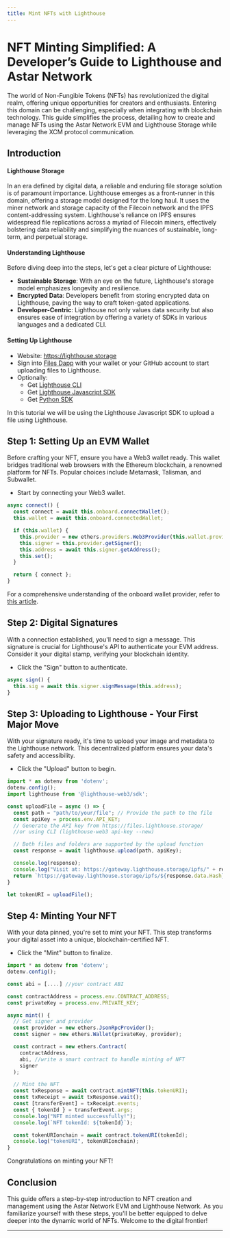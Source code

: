 ```yaml
---
title: Mint NFTs with Lighthouse
---
```


# NFT Minting Simplified: A Developer’s Guide to Lighthouse and Astar Network

The world of Non-Fungible Tokens (NFTs) has revolutionized the digital realm, offering unique opportunities for creators and enthusiasts. Entering this domain can be challenging, especially when integrating with blockchain technology. This guide simplifies the process, detailing how to create and manage NFTs using the Astar Network EVM and Lighthouse Storage while leveraging the XCM protocol communication.

## Introduction

#### Lighthouse Storage

In an era defined by digital data, a reliable and enduring file storage solution is of paramount importance. Lighthouse emerges as a front-runner in this domain, offering a storage model designed for the long haul. It uses the miner network and storage capacity of the Filecoin network and the IPFS content-addressing system. Lighthouse's reliance on IPFS ensures widespread file replications across a myriad of Filecoin miners, effectively bolstering data reliability and simplifying the nuances of sustainable, long-term, and perpetual storage.

#### Understanding Lighthouse

Before diving deep into the steps, let's get a clear picture of Lighthouse:

- **Sustainable Storage**: With an eye on the future, Lighthouse's storage model emphasizes longevity and resilience.
- **Encrypted Data**: Developers benefit from storing encrypted data on Lighthouse, paving the way to craft token-gated applications.
- **Developer-Centric**: Lighthouse not only values data security but also ensures ease of integration by offering a variety of SDKs in various languages and a dedicated CLI.

#### Setting Up Lighthouse

- Website: https://lighthouse.storage
- Sign into [Files Dapp](https://files.lighthouse.storage/) with your wallet or your GitHub account to start uploading files to Lighthouse.
- Optionally:
  - Get [Lighthouse CLI](https://lighthouse-1.gitbook.io/lighthouse-1/cli-tool/overview)
  - Get [Lighthouse Javascript SDK](https://lighthouse-1.gitbook.io/lighthouse-1/lighthouse-sdk/overview)
  - Get [Python SDK](https://pypi.org/project/lighthouseweb3/)

In this tutorial we will be using the Lighthouse Javascript SDK to upload a file using Lighthouse.

## Step 1: Setting Up an EVM Wallet

Before crafting your NFT, ensure you have a Web3 wallet ready. This wallet bridges traditional web browsers with the Ethereum blockchain, a renowned platform for NFTs. Popular choices include Metamask, Talisman, and Subwallet.

- Start by connecting your Web3 wallet.

```javascript
async connect() {
  const connect = await this.onboard.connectWallet();
  this.wallet = await this.onboard.connectedWallet;

  if (this.wallet) {
    this.provider = new ethers.providers.Web3Provider(this.wallet.provider);
    this.signer = this.provider.getSigner();
    this.address = await this.signer.getAddress();
    this.set();
  }

  return { connect };
}
```

For a comprehensive understanding of the onboard wallet provider, refer to [this article](https://astar.network/blog/one-small-piece-of-code-one-giant-leap-for-web3-37760/).

## Step 2: Digital Signatures

With a connection established, you'll need to sign a message. This signature is crucial for Lighthouse's API to authenticate your EVM address. Consider it your digital stamp, verifying your blockchain identity.

- Click the "Sign" button to authenticate.

```javascript
async sign() {
  this.sig = await this.signer.signMessage(this.address);
}
```

## Step 3: Uploading to Lighthouse - Your First Major Move

With your signature ready, it's time to upload your image and metadata to the Lighthouse network. This decentralized platform ensures your data's safety and accessibility.

- Click the "Upload" button to begin.

```javascript
import * as dotenv from 'dotenv';
dotenv.config();
import lighthouse from '@lighthouse-web3/sdk';

const uploadFile = async () => {
  const path = "path/to/your/file"; // Provide the path to the file
  const apiKey = process.env.API_KEY; 
  // Generate the API key from https://files.lighthouse.storage/ 
  //or using CLI (lighthouse-web3 api-key --new)

  // Both files and folders are supported by the upload function
  const response = await lighthouse.upload(path, apiKey);

  console.log(response);
  console.log("Visit at: https://gateway.lighthouse.storage/ipfs/" + response.data.Hash);
  return `https://gateway.lighthouse.storage/ipfs/${response.data.Hash}`
}

let tokenURI = uploadFile();

```

## Step 4: Minting Your NFT

With your data pinned, you're set to mint your NFT. This step transforms your digital asset into a unique, blockchain-certified NFT.

- Click the "Mint" button to finalize.

```javascript
import * as dotenv from 'dotenv';
dotenv.config();

const abi = [....] //your contract ABI

const contractAddress = process.env.CONTRACT_ADDRESS; 
const privateKey = process.env.PRIVATE_KEY;

async mint() {
  // Get signer and provider
  const provider = new ethers.JsonRpcProvider();
  const signer = new ethers.Wallet(privateKey, provider);

  const contract = new ethers.Contract(
    contractAddress,
    abi, //write a smart contract to handle minting of NFT
    signer
  );

  // Mint the NFT
  const txResponse = await contract.mintNFT(this.tokenURI);
  const txReceipt = await txResponse.wait();
  const [transferEvent] = txReceipt.events;
  const { tokenId } = transferEvent.args;
  console.log("NFT minted successfully!");
  console.log(`NFT tokenId: ${tokenId}`);

  const tokenURIonchain = await contract.tokenURI(tokenId);
  console.log("tokenURI", tokenURIonchain);
}
```

Congratulations on minting your NFT!

## Conclusion

This guide offers a step-by-step introduction to NFT creation and management using the Astar Network EVM and Lighthouse Network. As you familiarize yourself with these steps, you'll be better equipped to delve deeper into the dynamic world of NFTs. Welcome to the digital frontier!

---
